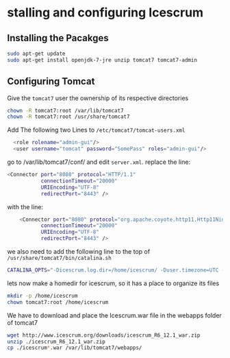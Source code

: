 stalling and configuring Icescrum
===================================


Installing the Pacakges
-----------------------

```sh
sudo apt-get update
sudo apt-get install openjdk-7-jre unzip tomcat7 tomcat7-admin
```

Configuring Tomcat
----------------

Give the `tomcat7` user the ownership of its respective directories

```sh
chown -R tomcat7:root /var/lib/tomcat7
chown -R tomcat7:root /usr/share/tomcat7
```

Add The following two Lines to `/etc/tomcat7/tomcat-users.xml`

```sh
  <role rolename="admin-gui"/>
  <user username="tomcat" password="SomePass" roles="admin-gui"/>
```

go to /var/lib/tomcat7/conf/ and edit `server.xml`. replace the line:
```sh
<Connector port="8080" protocol="HTTP/1.1"
           connectionTimeout="20000"
           URIEncoding="UTF-8"
           redirectPort="8443" />
```
with the line: 
```sh
    <Connector port="8080" protocol="org.apache.coyote.http11.Http11NioProtocol"
           connectionTimeout="20000"
           URIEncoding="UTF-8"
           redirectPort="8443" />
```

we also need to add the following line to the top of `/usr/share/tomcat7/bin/catalina.sh`

```sh
CATALINA_OPTS="-Dicescrum.log.dir=/home/icescrum/ -Duser.timezone=UTC -Dicescrum_config_location=/home/icescrum/config.groovy -Xmx512m -XX:MaxPermSize=256m"
```

lets now make a homedir for icescrum, so it has a place to organize its files

```sh
mkdir -p /home/icescrum
chown tomcat7:root /home/icescrum
```

We have to download and place the Icescrum.war file in the webapps folder of tomcat7

```sh
wget http://www.icescrum.org/downloads/icescrum_R6_12.1_war.zip
unzip ./icescrum_R6_12.1_war.zip
cp ./icescrum*.war /var/lib/tomcat7/webapps/
```

